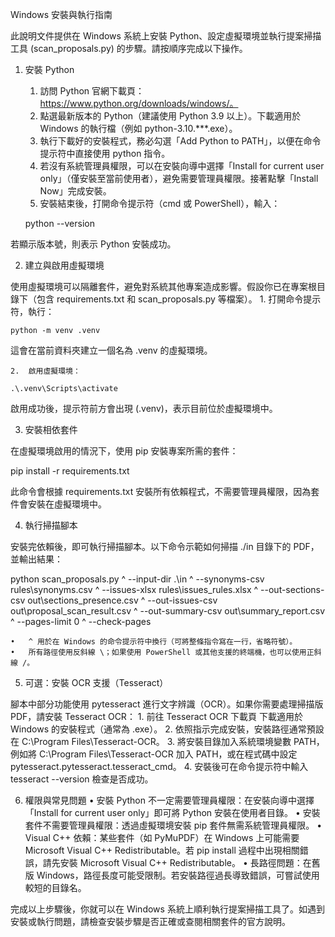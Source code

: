 Windows 安裝與執行指南

此說明文件提供在 Windows 系統上安裝 Python、設定虛擬環境並執行提案掃描工具 (scan_proposals.py) 的步驟。請按順序完成以下操作。

1. 安裝 Python
	1.	訪問 Python 官網下載頁：https://www.python.org/downloads/windows/。
	2.	點選最新版本的 Python（建議使用 Python 3.9 以上）。下載適用於 Windows 的執行檔（例如 python-3.10.***.exe）。
	3.	執行下載好的安裝程式，務必勾選「Add Python to PATH」，以便在命令提示符中直接使用 python 指令。
	4.	若沒有系統管理員權限，可以在安裝向導中選擇「Install for current user only」（僅安裝至當前使用者），避免需要管理員權限。接著點擊「Install Now」完成安裝。
	5.	安裝結束後，打開命令提示符（cmd 或 PowerShell），輸入：
	
	python --version

若顯示版本號，則表示 Python 安裝成功。

2. 建立與啟用虛擬環境

使用虛擬環境可以隔離套件，避免對系統其他專案造成影響。假設你已在專案根目錄下（包含 requirements.txt 和 scan_proposals.py 等檔案）。
	1.	打開命令提示符，執行：

	python -m venv .venv

這會在當前資料夾建立一個名為 .venv 的虛擬環境。

	2.	啟用虛擬環境：

	.\.venv\Scripts\activate


啟用成功後，提示符前方會出現 (.venv)，表示目前位於虛擬環境中。

3. 安裝相依套件

在虛擬環境啟用的情況下，使用 pip 安裝專案所需的套件：

pip install -r requirements.txt

此命令會根據 requirements.txt 安裝所有依賴程式，不需要管理員權限，因為套件會安裝在虛擬環境中。

4. 執行掃描腳本

安裝完依賴後，即可執行掃描腳本。以下命令示範如何掃描 ./in 目錄下的 PDF，並輸出結果：

python scan_proposals.py ^
  --input-dir .\in ^
  --synonyms-csv rules\synonyms.csv ^
  --issues-xlsx rules\issues_rules.xlsx ^
  --out-sections-csv out\sections_presence.csv ^
  --out-issues-csv out\proposal_scan_result.csv ^
  --out-summary-csv out\summary_report.csv ^
  --pages-limit 0 ^
  --check-pages

	•	^ 用於在 Windows 的命令提示符中換行（可將整條指令寫在一行，省略符號）。
	•	所有路徑使用反斜線 \；如果使用 PowerShell 或其他支援的終端機，也可以使用正斜線 /。

5. 可選：安裝 OCR 支援（Tesseract）

腳本中部分功能使用 pytesseract 進行文字辨識（OCR）。如果你需要處理掃描版 PDF，請安裝 Tesseract OCR：
	1.	前往 Tesseract OCR 下載頁 下載適用於 Windows 的安裝程式（通常為 .exe）。
	2.	依照指示完成安裝，安裝路徑通常預設在 C:\Program Files\Tesseract-OCR。
	3.	將安裝目錄加入系統環境變數 PATH，例如將 C:\Program Files\Tesseract-OCR 加入 PATH，或在程式碼中設定 pytesseract.pytesseract.tesseract_cmd。
	4.	安裝後可在命令提示符中輸入 tesseract --version 檢查是否成功。

6. 權限與常見問題
	•	安裝 Python 不一定需要管理員權限：在安裝向導中選擇「Install for current user only」即可將 Python 安裝在使用者目錄。
	•	安裝套件不需要管理員權限：透過虛擬環境安裝 pip 套件無需系統管理員權限。
	•	Visual C++ 依賴：某些套件（如 PyMuPDF）在 Windows 上可能需要 Microsoft Visual C++ Redistributable。若 pip install 過程中出現相關錯誤，請先安裝 Microsoft Visual C++ Redistributable。
	•	長路徑問題：在舊版 Windows，路徑長度可能受限制。若安裝路徑過長導致錯誤，可嘗試使用較短的目錄名。

完成以上步驟後，你就可以在 Windows 系統上順利執行提案掃描工具了。如遇到安裝或執行問題，請檢查安裝步驟是否正確或查閱相關套件的官方說明。
